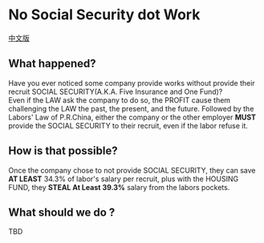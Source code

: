 # No Social Security dot Work
[中文版](http://noss.work/i18n/zh-cn)
## What happened?
Have you ever noticed some company provide works without provide their recruit SOCIAL SECURITY(A.K.A. Five Insurance and One Fund)?  
Even if the LAW ask the company to do so, the PROFIT cause them challenging the LAW the past, the present, and the future.
Followed by the Labors' Law of P.R.China, either the company or the other employer **MUST** provide the SOCIAL SECURITY to their recruit, even if the labor refuse it.
## How is that possible?
Once the company chose to not provide SOCIAL SECURITY, they can save **AT LEAST** 34.3% of labor's salary per recruit, plus with the HOUSING FUND, they **STEAL At Least 39.3%** salary from the labors pockets.
## What should we do ?
TBD
